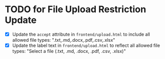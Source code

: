 # TODO for File Upload Restriction Update

- [x] Update the `accept` attribute in `frontend/upload.html` to include all allowed file types: ".txt,.md,.docx,.pdf,.csv,.xlsx"
- [x] Update the label text in `frontend/upload.html` to reflect all allowed file types: "Select a file (.txt, .md, .docx, .pdf, .csv, .xlsx)"
